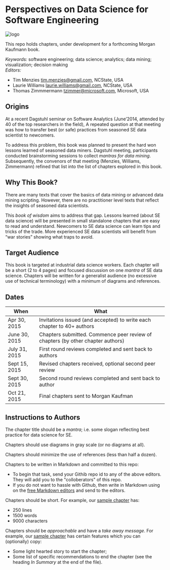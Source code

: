 # Perspectives on Data Science for Software Engineering		

![logo](https://avatars2.githubusercontent.com/u/11729498?v=3&s=200)

This repo holds chapters, under development for a forthcoming Morgan Kaufmann book.		
		
_Keywords:_ software engineering; data science; analytics; data mining; visualization; decision making		
_Editors:_

+ Tim Menzies <tim.menzies@gmail.com>, NCState, USA
+ Laurie Williams <laurie.williams@gmail.com>, NCState, USA
+ Thomas Zimmmermann <tzimmer@microsoft.com>, Microsoft, USA
		
## Origins		
		
At a  recent Dagstuhl seminar on Software Analytics (June’2014, attended by 40 of the top researchers in the field), A repeated question at that meeting was how to transfer best (or safe) practices from seasoned SE data scientist to newcomers. 		
		
To address this problem, this book was planned to present the hard won lessons learned of  seasoned data miners.   Dagstuhl meeting, participants conducted brainstorming sessions to collect _mantras for data mining_.   Subsequently, the convenors of that meeting (Menzies, Williams, Zimmermann) refined that list into the list of chapters explored in this book.		
		
## Why This Book?		
		
There are many texts that cover the basics of data mining or advanced data mining scripting. However, there are no practitioner level texts that reflect the insights of seasoned data scientists.		
		
This _book of wisdom_ aims to address that gap.  Lessons learned (about SE data science) will be presented in small  standalone chapters that are easy to read and understand.  Newcomers to SE data science can learn tips and tricks of the trade. More experienced SE data scientists will benefit from “war stories” showing what traps to avoid.		
		
## Target Audience		
		
This book is targeted at industrial data science workers. Each chapter will be a short   (2 to 4 pages) and focused discussion  on one _mantra_ of SE data science. Chapters will be written for a generalist audience (no excessive use of technical terminology) with a minimum of diagrams and references. 		
		
## Dates 		
		
When          | What		
------------- | -------------------------------		
 Apr 30, 2015 |         Invitations issued (and accepted) to write each chapter to 40+ authors		
June 30, 2015 |     Chapters submitted. Commence peer review of chapters (by other chapter authors)	
July 31, 2015 |     First round reviews completed and sent back to authors		
Sept 15, 2015 |        Revised chapters received, optional second peer review		
Sept 30, 2015 |   Second round reviews completed and sent back to author		
Oct 21, 2015  | Final chapters sent to Morgan Kaufman		

## Instructions to Authors

The chapter title should be a _mantra_; i.e. some slogan reflecting best practice for data science for SE.

Chapters should use  diagrams in gray scale (or no diagrams at all).

Chapters should minimize the use of references (less than half a dozen).

Chapters to be written in Markdown and committed to this repo:

+ To begin that task, send your Githib repo id to any of the above editors. They will add you to the "colloberators" of this repo.
+ If you do not want to hassle with Github, then write in Markdown using on the [free Markdown editors](http://mashable.com/2013/06/24/markdown-tools/) and send to the editors.
     
Chapters should be short. For example, our [sample chapter](sample.md) has:

+   250 lines
+   1500 words
+   9000 characters


Chapters should be _approachable_ and have a _take away message_. For example, our  [sample chapter](sample.md) has certain features which you can (optionally) copy:

+ Some light hearted story to start the chapter;
+ Some list of specific recommendations to end the chapter (see the heading _In Summary_ at the end of the file).

